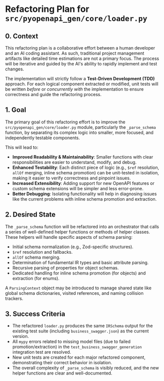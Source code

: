 # Refactoring Plan for `src/pyopenapi_gen/core/loader.py`

## 0. Context

This refactoring plan is a collaborative effort between a human developer and an AI coding assistant. As such, traditional project management artifacts like detailed time estimations are not a primary focus. The process will be iterative and guided by the AI's ability to rapidly implement and test changes.

The implementation will strictly follow a **Test-Driven Development (TDD)** approach. For each logical component extracted or modified, unit tests will be written *before* or *concurrently with* the implementation to ensure correctness and guide the refactoring process.

## 1. Goal

The primary goal of this refactoring effort is to improve the `src/pyopenapi_gen/core/loader.py` module, particularly the `_parse_schema` function, by separating its complex logic into smaller, more focused, and independently testable components.

This will lead to:

*   **Improved Readability & Maintainability**: Smaller functions with clear responsibilities are easier to understand, modify, and debug.
*   **Enhanced Testability**: Each distinct piece of logic (e.g., `$ref` resolution, `allOf` merging, inline schema promotion) can be unit-tested in isolation, making it easier to verify correctness and pinpoint issues.
*   **Increased Extensibility**: Adding support for new OpenAPI features or custom schema extensions will be simpler and less error-prone.
*   **Better Debugging**: Isolating functionality will help in diagnosing issues like the current problems with inline schema promotion and extraction.

## 2. Desired State

The `_parse_schema` function will be refactored into an orchestrator that calls a series of well-defined helper functions or methods of helper classes. These helpers will handle specific aspects of schema parsing:

*   Initial schema normalization (e.g., Zod-specific structures).
*   `$ref` resolution and fallbacks.
*   `allOf` schema merging.
*   Determination of fundamental IR types and basic attribute parsing.
*   Recursive parsing of properties for object schemas.
*   Dedicated handling for inline schema promotion (for objects) and extraction (for enums).

A `ParsingContext` object may be introduced to manage shared state like global schema dictionaries, visited references, and naming collision trackers.

## 3. Success Criteria

*   The refactored `loader.py` produces the same `IRSchema` output for the existing test suite (including `business_swagger.json`) as the current version.
*   All `mypy` errors related to missing model files (due to failed promotion/extraction) in the `test_business_swagger_generation` integration test are resolved.
*   New unit tests are created for each major refactored component, demonstrating their correct behavior in isolation.
*   The overall complexity of `_parse_schema` is visibly reduced, and the new helper functions are clear and well-documented. 